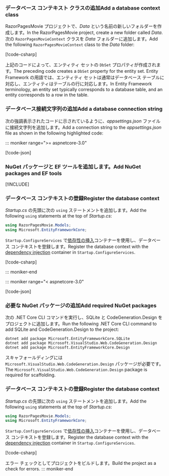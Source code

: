 <a name="dc"></a>

### <a name="add-a-database-context-class"></a><span data-ttu-id="8c247-101">データベース コンテキスト クラスの追加</span><span class="sxs-lookup"><span data-stu-id="8c247-101">Add a database context class</span></span>

<span data-ttu-id="8c247-102">RazorPagesMovie プロジェクトで、*Data* という名前の新しいフォルダーを作成します。</span><span class="sxs-lookup"><span data-stu-id="8c247-102">In the RazorPagesMovie project, create a new folder called *Data*.</span></span> <span data-ttu-id="8c247-103">次の `RazorPagesMovieContext` クラスを *Data* フォルダーに追加します。</span><span class="sxs-lookup"><span data-stu-id="8c247-103">Add the following `RazorPagesMovieContext` class to the *Data* folder:</span></span>

[!code-csharp[](~/tutorials/razor-pages/razor-pages-start/sample/RazorPagesMovie22/Data/RazorPagesMovieContext.cs)]

<span data-ttu-id="8c247-104">上記のコードによって、エンティティ セットの `DbSet` プロパティが作成されます。</span><span class="sxs-lookup"><span data-stu-id="8c247-104">The preceding code creates a `DbSet` property for the entity set.</span></span> <span data-ttu-id="8c247-105">Entity Framework の用語では、エンティティ セットは通常はデータベース テーブルに対応し、エンティティはテーブルの行に対応します。</span><span class="sxs-lookup"><span data-stu-id="8c247-105">In Entity Framework terminology, an entity set typically corresponds to a database table, and an entity corresponds to a row in the table.</span></span>

<a name="cs"></a>

### <a name="add-a-database-connection-string"></a><span data-ttu-id="8c247-106">データベース接続文字列の追加</span><span class="sxs-lookup"><span data-stu-id="8c247-106">Add a database connection string</span></span>

<span data-ttu-id="8c247-107">次の強調表示されたコードに示されているように、*appsettings.json* ファイルに接続文字列を追加します。</span><span class="sxs-lookup"><span data-stu-id="8c247-107">Add a connection string to the *appsettings.json* file as shown in the following highlighted code:</span></span>

::: moniker range=">= aspnetcore-3.0"

[!code-json[](~/tutorials/razor-pages/razor-pages-start/sample/RazorPagesMovie30/appsettings_SQLite.json?highlight=10-12)]

### <a name="add-nuget-packages-and-ef-tools"></a><span data-ttu-id="8c247-108">NuGet パッケージと EF ツールを追加します。</span><span class="sxs-lookup"><span data-stu-id="8c247-108">Add NuGet packages and EF tools</span></span>

[!INCLUDE[](~/includes/add-EF-NuGet-SQLite-CLI.md)]

<a name="reg"></a>

### <a name="register-the-database-context"></a><span data-ttu-id="8c247-109">データベース コンテキストの登録</span><span class="sxs-lookup"><span data-stu-id="8c247-109">Register the database context</span></span>

<span data-ttu-id="8c247-110">*Startup.cs* の先頭に次の `using` ステートメントを追加します。</span><span class="sxs-lookup"><span data-stu-id="8c247-110">Add the following `using` statements at the top of *Startup.cs*:</span></span>

```csharp
using RazorPagesMovie.Models;
using Microsoft.EntityFrameworkCore;
```

<span data-ttu-id="8c247-111">`Startup.ConfigureServices` で[依存性の挿入](xref:fundamentals/dependency-injection)コンテナーを使用し、データベース コンテキストを登録します。</span><span class="sxs-lookup"><span data-stu-id="8c247-111">Register the database context with the [dependency injection](xref:fundamentals/dependency-injection) container in `Startup.ConfigureServices`.</span></span>

[!code-csharp[](~/tutorials/razor-pages/razor-pages-start/sample/RazorPagesMovie30/Startup.cs?name=snippet_UseSqlite&highlight=11-12)]

::: moniker-end

::: moniker range="< aspnetcore-3.0"

[!code-json[](~/tutorials/razor-pages/razor-pages-start/sample/RazorPagesMovie/appsettings_SQLite.json?highlight=8-9)]

### <a name="add-required-nuget-packages"></a><span data-ttu-id="8c247-112">必要な NuGet パッケージの追加</span><span class="sxs-lookup"><span data-stu-id="8c247-112">Add required NuGet packages</span></span>

<span data-ttu-id="8c247-113">次の .NET Core CLI コマンドを実行し、SQLite と CodeGeneration.Design をプロジェクトに追加します。</span><span class="sxs-lookup"><span data-stu-id="8c247-113">Run the following .NET Core CLI command to add SQLite and CodeGeneration.Design  to the project:</span></span>

```dotnetcli
dotnet add package Microsoft.EntityFrameworkCore.SQLite
dotnet add package Microsoft.VisualStudio.Web.CodeGeneration.Design
dotnet add package Microsoft.EntityFrameworkCore.Design
```

<span data-ttu-id="8c247-114">スキャフォールディングには `Microsoft.VisualStudio.Web.CodeGeneration.Design` パッケージが必要です。</span><span class="sxs-lookup"><span data-stu-id="8c247-114">The `Microsoft.VisualStudio.Web.CodeGeneration.Design` package is required for scaffolding.</span></span>

<a name="reg"></a>

### <a name="register-the-database-context"></a><span data-ttu-id="8c247-115">データベース コンテキストの登録</span><span class="sxs-lookup"><span data-stu-id="8c247-115">Register the database context</span></span>

<span data-ttu-id="8c247-116">*Startup.cs* の先頭に次の `using` ステートメントを追加します。</span><span class="sxs-lookup"><span data-stu-id="8c247-116">Add the following `using` statements at the top of *Startup.cs*:</span></span>

```csharp
using RazorPagesMovie.Models;
using Microsoft.EntityFrameworkCore;
```

<span data-ttu-id="8c247-117">`Startup.ConfigureServices` で[依存性の挿入](xref:fundamentals/dependency-injection)コンテナーを使用し、データベース コンテキストを登録します。</span><span class="sxs-lookup"><span data-stu-id="8c247-117">Register the database context with the [dependency injection](xref:fundamentals/dependency-injection) container in `Startup.ConfigureServices`.</span></span>

[!code-csharp[](~/tutorials/razor-pages/razor-pages-start/sample/RazorPagesMovie22/Startup.cs?name=snippet_UseSqlite&highlight=11-12)]

<span data-ttu-id="8c247-118">エラー チェックとしてプロジェクトをビルドします。</span><span class="sxs-lookup"><span data-stu-id="8c247-118">Build the project as a check for errors.</span></span>
::: moniker-end
